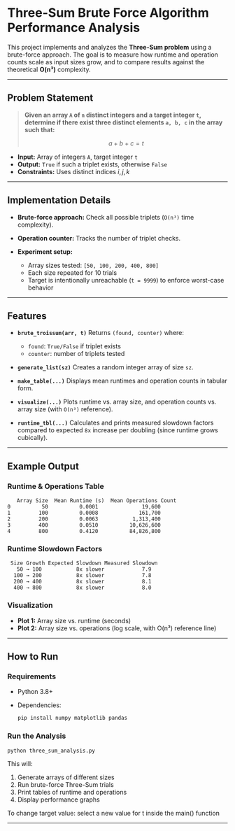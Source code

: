 # Three-Sum Brute Force Algorithm Performance Analysis

This project implements and analyzes the **Three-Sum problem** using a brute-force approach. The goal is to measure how runtime and operation counts scale as input sizes grow, and to compare results against the theoretical **O(n³)** complexity.

---

## Problem Statement

> **Given an array `A` of `n` distinct integers and a target integer `t`, determine if there exist three distinct elements `a, b, c` in the array such that:**
>
> $$
> a + b + c = t
> $$

* **Input:** Array of integers `A`, target integer `t`
* **Output:** `True` if such a triplet exists, otherwise `False`
* **Constraints:** Uses distinct indices $i, j, k$

---

## Implementation Details

* **Brute-force approach:** Check all possible triplets (`O(n³)` time complexity).
* **Operation counter:** Tracks the number of triplet checks.
* **Experiment setup:**

  * Array sizes tested: `[50, 100, 200, 400, 800]`
  * Each size repeated for 10 trials
  * Target is intentionally unreachable (`t = 9999`) to enforce worst-case behavior

---

## Features

* **`brute_troissum(arr, t)`**
  Returns `(found, counter)` where:

  * `found`: `True/False` if triplet exists
  * `counter`: number of triplets tested

* **`generate_list(sz)`**
  Creates a random integer array of size `sz`.

* **`make_table(...)`**
  Displays mean runtimes and operation counts in tabular form.

* **`visualize(...)`**
  Plots runtime vs. array size, and operation counts vs. array size (with `O(n³)` reference).

* **`runtime_tbl(...)`**
  Calculates and prints measured slowdown factors compared to expected `8x` increase per doubling (since runtime grows cubically).

---

## Example Output

### Runtime & Operations Table

```
   Array Size  Mean Runtime (s)  Mean Operations Count
0          50          0.0001              19,600
1         100          0.0008             161,700
2         200          0.0063           1,313,400
3         400          0.0510          10,626,600
4         800          0.4120          84,826,800
```

### Runtime Slowdown Factors

```
 Size Growth Expected Slowdown Measured Slowdown
   50 → 100           8x slower            7.9
  100 → 200           8x slower            7.8
  200 → 400           8x slower            8.1
  400 → 800           8x slower            8.0
```

### Visualization

* **Plot 1:** Array size vs. runtime (seconds)
* **Plot 2:** Array size vs. operations (log scale, with O(n³) reference line)

---

## How to Run

### Requirements

* Python 3.8+
* Dependencies:

  ```bash
  pip install numpy matplotlib pandas
  ```

### Run the Analysis

```bash
python three_sum_analysis.py
```

This will:

1. Generate arrays of different sizes
2. Run brute-force Three-Sum trials
3. Print tables of runtime and operations
4. Display performance graphs

To change target value:
select a new value for t inside the main() function

---


